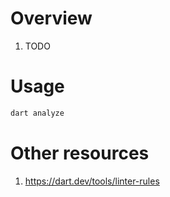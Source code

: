 # Overview
1. TODO


# Usage
```bash
dart analyze
```


# Other resources
1. https://dart.dev/tools/linter-rules
